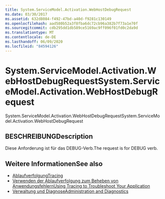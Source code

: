 ```yaml
---
title: System.ServiceModel.Activation.WebHostDebugRequest
ms.date: 03/30/2017
ms.assetid: 632d8084-f492-47bd-a40d-f9281c130149
ms.openlocfilehash: aad580b52a3f8fba6dc72cb96a382b7f73a1e70f
ms.sourcegitcommit: cdb295dd1db589ce5169ac9ff096f01fd0c2da9d
ms.translationtype: MT
ms.contentlocale: de-DE
ms.lasthandoff: 06/09/2020
ms.locfileid: "84594126"
---
```

# <a name="systemservicemodelactivationwebhostdebugrequest"></a><span data-ttu-id="e54fe-102">System.ServiceModel.Activation.WebHostDebugRequest</span><span class="sxs-lookup"><span data-stu-id="e54fe-102">System.ServiceModel.Activation.WebHostDebugRequest</span></span>
<span data-ttu-id="e54fe-103">System.ServiceModel.Activation.WebHostDebugRequest</span><span class="sxs-lookup"><span data-stu-id="e54fe-103">System.ServiceModel.Activation.WebHostDebugRequest</span></span>  
  
## <a name="description"></a><span data-ttu-id="e54fe-104">BESCHREIBUNG</span><span class="sxs-lookup"><span data-stu-id="e54fe-104">Description</span></span>  
 <span data-ttu-id="e54fe-105">Diese Anforderung ist für das DEBUG-Verb.</span><span class="sxs-lookup"><span data-stu-id="e54fe-105">The request is for DEBUG verb.</span></span>  
  
## <a name="see-also"></a><span data-ttu-id="e54fe-106">Weitere Informationen</span><span class="sxs-lookup"><span data-stu-id="e54fe-106">See also</span></span>

- [<span data-ttu-id="e54fe-107">Ablaufverfolgung</span><span class="sxs-lookup"><span data-stu-id="e54fe-107">Tracing</span></span>](index.md)
- [<span data-ttu-id="e54fe-108">Verwenden der Ablaufverfolgung zum Beheben von Anwendungsfehlern</span><span class="sxs-lookup"><span data-stu-id="e54fe-108">Using Tracing to Troubleshoot Your Application</span></span>](using-tracing-to-troubleshoot-your-application.md)
- [<span data-ttu-id="e54fe-109">Verwaltung und Diagnose</span><span class="sxs-lookup"><span data-stu-id="e54fe-109">Administration and Diagnostics</span></span>](../index.md)
